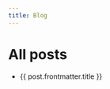```yaml
---
title: Blog
---
```


# All posts

<script setup>
import { data as posts } from './posts.data.js';

// Sort posts by date
posts.sort((a, b) => new Date(b.frontmatter.date) - new Date(a.frontmatter.date));
</script>

<ul>
    <li v-for="post of posts">
        <a :href="post.url">{{ post.frontmatter.title }}</a>
    </li>
</ul>
